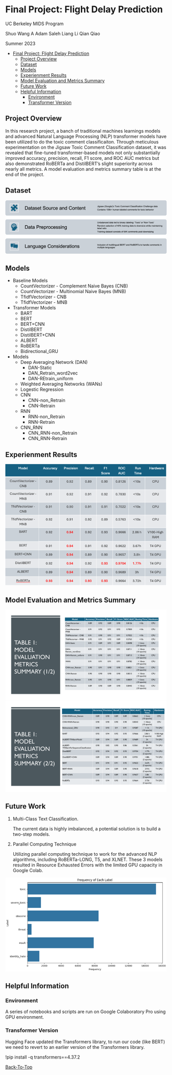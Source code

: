 # Final Project: Flight Delay Prediction

UC Berkeley MIDS Program 

Shuo Wang
A Adam Saleh
Liang Li
Qian Qiao

Summer 2023


- [Final Project: Flight Delay Prediction](#flight-delay-prediction)
  - [Project Overview](#project-overview)
  - [Dataset](#dataset)
  - [Models](#models)
  - [Experienment Results](#experienment-results)
  - [Model Evaluation and Metrics Summary](#model-evaluation-and-metrics-summary)
  - [Future Work](#future-work)
  - [Helpful Information](#helpful-information)
    - [Environment](#environment)
    - [Transformer Version](#transformer-version)

## Project Overview

In this research project, a banch of traditional machines learnings models and advanced Natural Language Processing (NLP) transformer models have been utilized to do the toxic comment classificaiton. Through meticulous experimentation on the Jigsaw Toxic Comment Classification dataset, it was
revealed that fine-tuned transformer-based models not only substantially improved accuracy, precision, recall, F1 score, and ROC AUC metrics but also demonstrated RoBERTa and DistilBERT’s slight superiority across nearly all metrics. A model evaluation and metrics summary table is at the end of the project. 

## Dataset
![alt text](https://github.com/Shuo-Wang-UCBerkeley/2024-spring-assignment-W266-NLP_Final_Project/blob/main/Images/Dataset.png)
## Models
- Baseline Models
    - CountVectorizer - Complement Naive Bayes (CNB)
    - CountVectorizer - Multinomial Naive Bayes (MNB)
    - TfidfVectorizer - CNB
    - TfidfVectorizer - MNB
- Transformer Models
    - BART
    - BERT
    - BERT+CNN
    - DistilBERT
    - DistilBERT+CNN
    - ALBERT
    - RoBERTa
    - Bidirectional_GRU
- Models
    - Deep Averaging Network (DAN)
        - DAN-Static
        - DAN_Retrain_word2vec
        - DAN-REtrain_uniform
    - Weighted Averaging Networks (WANs)
    - Logestic Regression
    - CNN
        - CNN-non_Retrain
        - CNN-Retrain
    - RNN
        - RNN-non_Retrain
        - RNN-Retrain
    - CNN_RNN
        - CNN_RNN-non_Retrain
        - CNN_RNN-Retrain
## Experienment Results
![alt text](https://github.com/Shuo-Wang-UCBerkeley/2024-spring-assignment-W266-NLP_Final_Project/blob/main/Images/Experiment_Results.png)

## Model Evaluation and Metrics Summary
![alt text](https://github.com/Shuo-Wang-UCBerkeley/2024-spring-assignment-W266-NLP_Final_Project/blob/main/Images/Model_Evaluation_Metrics_Summary_1.png)
![alt text](https://github.com/Shuo-Wang-UCBerkeley/2024-spring-assignment-W266-NLP_Final_Project/blob/main/Images/Model_Evaluation_Metrics_Summary_2.png)

## Future Work
1. Multi-Class Text Classification. 

    The current data is highly imbalanced, a potential solution is to build a two-step models.  

2. Parallel Computing Technique

    Utilizing parallel computing technique to work for the advanced NLP algorithms, including RoBERTa-LONG, T5, and XLNET. These 3 models resulted in Resource Exhausted Errors with the limited GPU capacity in Google Colab.

![alt text](https://github.com/Shuo-Wang-UCBerkeley/2024-spring-assignment-W266-NLP_Final_Project/blob/main/Images/Label_Frequency.png)

## Helpful Information
### Environment
A series of notebooks and scripts are run on Google Colaboratory Pro using GPU environment.
### Transformer Version
Hugging Face updated the Transformers library, to run our code (like BERT) we need to revert to an earlier version of the Transformers library.

!pip install -q transformers==4.37.2

[Back-To-Top](#final-project-Text-Classification-on-Toxic-Comments)